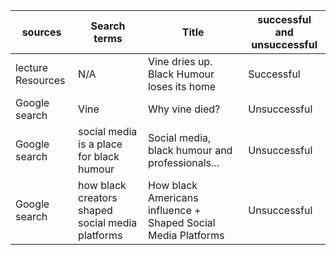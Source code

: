 | sources       | Search terms  | Title | successful and unsuccessful|
| ------------- |-------------| -----| --------------------------|
| lecture Resources| N/A | Vine dries up. Black Humour loses its home|Successful|
| Google search     | Vine     |   Why vine died?|   Unsuccessful    |
| Google search | social media is a place for black humour |Social media, black humour and professionals...| Unsuccessful |
|Google search  | how black creators shaped social media platforms|How black Americans influence + Shaped Social Media Platforms|Unsuccessful|
